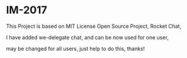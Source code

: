 # IM-2017

This Project is based on MIT License Open Source Project, Rocket Chat,

I have added we-delegate chat, and can be now used for one user,

may be changed for all users, just help to do this, thanks!

